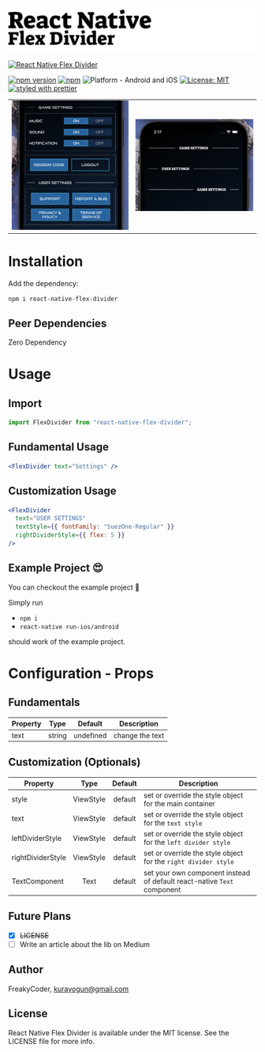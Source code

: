 <img alt="React Native Flex Divider" src="assets/logo.png" width="1050"/>

[![React Native Flex Divider](https://img.shields.io/badge/-Fully%20customizable%20flex%20divider%20with%20a%20easy%20use%20for%20React%20Native-orange?style=for-the-badge)](https://github.com/WrathChaos/react-native-flex-divider)

[![npm version](https://img.shields.io/npm/v/react-native-flex-divider.svg?style=for-the-badge)](https://www.npmjs.com/package/react-native-flex-divider)
[![npm](https://img.shields.io/npm/dt/react-native-flex-divider.svg?style=for-the-badge)](https://www.npmjs.com/package/react-native-flex-divider)
![Platform - Android and iOS](https://img.shields.io/badge/platform-Android%20%7C%20iOS-blue.svg?style=for-the-badge)
[![License: MIT](https://img.shields.io/badge/License-MIT-green.svg?style=for-the-badge)](https://opensource.org/licenses/MIT)
[![styled with prettier](https://img.shields.io/badge/styled_with-prettier-ff69b4.svg?style=for-the-badge)](https://github.com/prettier/prettier)

<table>
  <tr>
    <td align="center">
      <img alt="React Native Flex Divider" src="assets/Screenshots/react-native-flex-divider.png" />
    </td>
    <td align="center">
      <img alt="React Native Flex Divider" src="assets/Screenshots/react-native-flex-divider-2.png"  />
    </td>
   </tr>
  
</table>

# Installation

Add the dependency:

```bash
npm i react-native-flex-divider
```

## Peer Dependencies

Zero Dependency

# Usage

## Import

```jsx
import FlexDivider from "react-native-flex-divider";
```

## Fundamental Usage

```jsx
<FlexDivider text="Settings" />
```

## Customization Usage

```jsx
<FlexDivider
  text="USER SETTINGS"
  textStyle={{ fontFamily: "SuezOne-Regular" }}
  rightDividerStyle={{ flex: 5 }}
/>
```

## Example Project 😍

You can checkout the example project 🥰

Simply run

- `npm i`
- `react-native run-ios/android`

should work of the example project.

# Configuration - Props

## Fundamentals

| Property |  Type  |  Default  | Description     |
| -------- | :----: | :-------: | --------------- |
| text     | string | undefined | change the text |

## Customization (Optionals)

| Property          |   Type    | Default | Description                                                             |
| ----------------- | :-------: | :-----: | ----------------------------------------------------------------------- |
| style             | ViewStyle | default | set or override the style object for the main container                 |
| text              | ViewStyle | default | set or override the style object for the `text style`                   |
| leftDividerStyle  | ViewStyle | default | set or override the style object for the `left divider style`           |
| rightDividerStyle | ViewStyle | default | set or override the style object for the `right divider style`          |
| TextComponent     |   Text    | default | set your own component instead of default react-native `Text` component |

## Future Plans

- [x] ~~LICENSE~~
- [ ] Write an article about the lib on Medium

## Author

FreakyCoder, kurayogun@gmail.com

## License

React Native Flex Divider is available under the MIT license. See the LICENSE file for more info.
